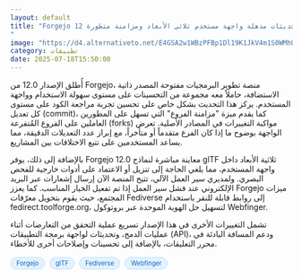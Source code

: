 ```yaml
---
layout: default
title: "Forgejo 12 تحديثات مذهلة واجهة مستخدم ثلاثي الأبعاد ومزامنة متطورة
"
image: "https://d4.alternativeto.net/E4GSA2w1WBzPFBp1Dl19K1JkV4m1S0WMhUle-eOWUPU/rs:fill:1520:760:0/g:ce:0:0/YWJzOi8vZGlzdC9jb250ZW50LzE3NTI3ODk0MTkyNDEucG5n.png"
category: تطبيقات
date: 2025-07-18T15:50:00
---
```


أُطلق الإصدار 12.0 من Forgejo، منصة تطوير البرمجيات مفتوحة المصدر ذاتية الاستضافة، حاملاً معه مجموعة من التحسينات على مستوى سهولة الاستخدام وواجهة المستخدم. يركز هذا التحديث بشكل خاص على تحسين تجربة مراجعة الكود على مستوى كل تعديل (commit)، كما يقدم ميزة "مزامنة الفروع" التي تسهل على المطورين العاملين على الفروع المُتفرعة (forks) مواكبة التغييرات في المصادر الأصلية. تعرض الواجهة بوضوح ما إذا كان الفرع متقدماً أو متأخراً، مع إبراز عدد التعديلات الدقيقة، مما يساعد المستخدمين على تتبع الاختلافات بين المشاريع.

بالإضافة إلى ذلك، يوفر Forgejo 12.0 معاينة مباشرة لنماذج glTF ثلاثية الأبعاد داخل واجهة المستخدم، مما يلغي الحاجة إلى تنزيل أو الاعتماد على أدوات خارجية للفحص البصري. ولمديري سير العمل الآلي، تتيح المنصة الآن إرسال إشعارات عبر البريد الإلكتروني عند فشل سير العمل إذا تم تفعيل الخيار المناسب. كما يعزز Forgejo ميزات المجتمع، حيث يقوم بتحويل معرّفات Fediverse إلى روابط قابلة للنقر باستخدام fedirect.toolforge.org، لتسهيل حل الهوية الموحدة عبر بروتوكول Webfinger.

تشمل التغييرات الأخرى في هذا الإصدار تسريع عملية التحقق من التعارضات أثناء عمليات الدمج، وتحديثات لواجهة برمجة التطبيقات (API)، ودعم المسافة البادئة في محرر التعليقات، بالإضافة إلى تحسينات وإصلاحات أخرى للأخطاء.

<div style="margin-top:2px; margin-bottom:2px;"><a href="https://bidjadraft.github.io/?query=Forgejo" style="background:#e3f2fd; color:#1565c0; font-size:80%; border-radius:12px; padding:3px 10px; margin:2px 4px 2px 0; display:inline-block; border:1px solid #bbdefb; text-decoration:none;">Forgejo</a> <a href="https://bidjadraft.github.io/?query=glTF" style="background:#e3f2fd; color:#1565c0; font-size:80%; border-radius:12px; padding:3px 10px; margin:2px 4px 2px 0; display:inline-block; border:1px solid #bbdefb; text-decoration:none;">glTF</a> <a href="https://bidjadraft.github.io/?query=Fediverse" style="background:#e3f2fd; color:#1565c0; font-size:80%; border-radius:12px; padding:3px 10px; margin:2px 4px 2px 0; display:inline-block; border:1px solid #bbdefb; text-decoration:none;">Fediverse</a> <a href="https://bidjadraft.github.io/?query=Webfinger" style="background:#e3f2fd; color:#1565c0; font-size:80%; border-radius:12px; padding:3px 10px; margin:2px 4px 2px 0; display:inline-block; border:1px solid #bbdefb; text-decoration:none;">Webfinger</a></div><br><br>
